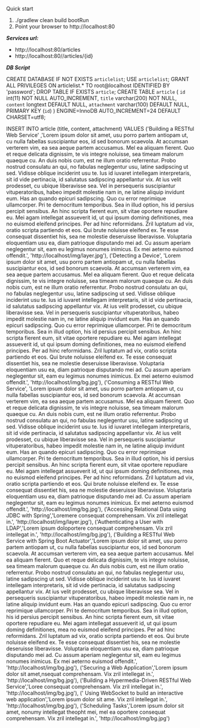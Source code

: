 Quick start

1. ./gradlew clean build bootRun
2. Point your browser to http://localhost:80

***Services url:***

- http://localhost:80/articles
- http://localhost:80//articles/{id}

***DB Script***

CREATE DATABASE  IF NOT EXISTS `articlelist`;
USE `articlelist`;
GRANT ALL PRIVILEGES ON articlelist.* TO root@localhost IDENTIFIED BY 'password';
DROP TABLE IF EXISTS `article`;
CREATE TABLE `article` (
  `id` int(11) NOT NULL AUTO_INCREMENT,
  `title` varchar(200) NOT NULL,
  `content` longtext DEFAULT NULL,
  `attachment` varchar(100) DEFAULT NULL,
  PRIMARY KEY (`id`)
) ENGINE=InnoDB AUTO_INCREMENT=24 DEFAULT CHARSET=utf8;

INSERT INTO article (title, content, attachment) VALUES
  ('Building a RESTful Web Service'
    ,'Lorem ipsum dolor sit amet, usu porro partem antiopam ut,
   cu nulla fabellas suscipiantur eos, id sed bonorum scaevola. At accumsan verterem vim, ea sea aeque partem accusamus.
   Mel ea aliquam fierent. Quo et reque delicata dignissim, te vis integre noluisse, sea timeam malorum quaeque cu. An
   duis nobis cum, est ne illum oratio referrentur. Probo nostrud consulatu an qui, no fabulas neglegentur usu, latine
   sadipscing ut sed. Vidisse oblique inciderint usu te. Ius id iuvaret intellegam interpretaris, sit id vide
   pertinacia, id salutatus sadipscing appellantur vix. At ius velit prodesset, cu ubique liberavisse sea. Vel in
   persequeris suscipiantur vituperatoribus, habeo impedit molestie nam in, ne latine aliquip invidunt eum. Has an
   quando epicuri sadipscing. Quo cu error reprimique ullamcorper. Pri te democritum temporibus. Sea in illud option,
   his id persius percipit sensibus. An hinc scripta fierent eum, sit vitae oportere repudiare eu. Mei agam
   intellegat assueverit id, ut qui ipsum doming definitiones, mea no euismod eleifend principes. Per ad hinc
   reformidans. Zril luptatum ad vix, oratio scripta partiendo et eos. Qui brute noluisse eleifend ex. Te esse
   consequat dissentiet his, sea ne molestie deseruisse liberavisse. Voluptaria eloquentiam usu ea, diam
   patrioque disputando mei ad. Cu assum aperiam neglegentur sit, eam eu legimus nonumes inimicus. Ex mei
   aeterno euismod offendit.',
  'http://localhost/img/layer.jpg'),
  ('Detecting a Device',
   'Lorem ipsum dolor sit amet, usu porro partem antiopam ut,
   cu nulla fabellas suscipiantur eos, id sed bonorum scaevola. At accumsan verterem vim, ea sea aeque partem accusamus.
   Mel ea aliquam fierent. Quo et reque delicata dignissim, te vis integre noluisse, sea timeam malorum quaeque cu. An
   duis nobis cum, est ne illum oratio referrentur. Probo nostrud consulatu an qui, no fabulas neglegentur usu, latine
   sadipscing ut sed. Vidisse oblique inciderint usu te. Ius id iuvaret intellegam interpretaris, sit id vide
   pertinacia, id salutatus sadipscing appellantur vix. At ius velit prodesset, cu ubique liberavisse sea. Vel in
   persequeris suscipiantur vituperatoribus, habeo impedit molestie nam in, ne latine aliquip invidunt eum. Has an
   quando epicuri sadipscing. Quo cu error reprimique ullamcorper. Pri te democritum temporibus. Sea in illud option,
   his id persius percipit sensibus. An hinc scripta fierent eum, sit vitae oportere repudiare eu. Mei agam
   intellegat assueverit id, ut qui ipsum doming definitiones, mea no euismod eleifend principes. Per ad hinc
   reformidans. Zril luptatum ad vix, oratio scripta partiendo et eos. Qui brute noluisse eleifend ex. Te esse
   consequat dissentiet his, sea ne molestie deseruisse liberavisse. Voluptaria eloquentiam usu ea, diam
   patrioque disputando mei ad. Cu assum aperiam neglegentur sit, eam eu legimus nonumes inimicus. Ex mei
   aeterno euismod offendit.',
  'http://localhost/img/bg.jpg'),
  ('Consuming a RESTful Web Service',
  'Lorem ipsum dolor sit amet, usu porro partem antiopam ut,
   cu nulla fabellas suscipiantur eos, id sed bonorum scaevola. At accumsan verterem vim, ea sea aeque partem accusamus.
   Mel ea aliquam fierent. Quo et reque delicata dignissim, te vis integre noluisse, sea timeam malorum quaeque cu. An
   duis nobis cum, est ne illum oratio referrentur. Probo nostrud consulatu an qui, no fabulas neglegentur usu, latine
   sadipscing ut sed. Vidisse oblique inciderint usu te. Ius id iuvaret intellegam interpretaris, sit id vide
   pertinacia, id salutatus sadipscing appellantur vix. At ius velit prodesset, cu ubique liberavisse sea. Vel in
   persequeris suscipiantur vituperatoribus, habeo impedit molestie nam in, ne latine aliquip invidunt eum. Has an
   quando epicuri sadipscing. Quo cu error reprimique ullamcorper. Pri te democritum temporibus. Sea in illud option,
   his id persius percipit sensibus. An hinc scripta fierent eum, sit vitae oportere repudiare eu. Mei agam
   intellegat assueverit id, ut qui ipsum doming definitiones, mea no euismod eleifend principes. Per ad hinc
   reformidans. Zril luptatum ad vix, oratio scripta partiendo et eos. Qui brute noluisse eleifend ex. Te esse
   consequat dissentiet his, sea ne molestie deseruisse liberavisse. Voluptaria eloquentiam usu ea, diam
   patrioque disputando mei ad. Cu assum aperiam neglegentur sit, eam eu legimus nonumes inimicus. Ex mei
   aeterno euismod offendit.',
  'http://localhost/img/bg.jpg'),
  ('Accessing Relational Data using JDBC with Spring','Loremere consequat comprehensam. Vix zril intellegat in.',
  'http://localhost/img/layer.jpg'),
  ('Authenticating a User with LDAP','Lorem ipsum doloportere consequat comprehensam. Vix zril intellegat in.',
  'http://localhost/img/bg.jpg'),
  ('Building a RESTful Web Service with Spring Boot Actuator','Lorem ipsum dolor sit amet, usu porro partem antiopam ut,
   cu nulla fabellas suscipiantur eos, id sed bonorum scaevola. At accumsan verterem vim, ea sea aeque partem accusamus.
   Mel ea aliquam fierent. Quo et reque delicata dignissim, te vis integre noluisse, sea timeam malorum quaeque cu. An
   duis nobis cum, est ne illum oratio referrentur. Probo nostrud consulatu an qui, no fabulas neglegentur usu, latine
   sadipscing ut sed. Vidisse oblique inciderint usu te. Ius id iuvaret intellegam interpretaris, sit id vide
   pertinacia, id salutatus sadipscing appellantur vix. At ius velit prodesset, cu ubique liberavisse sea. Vel in
   persequeris suscipiantur vituperatoribus, habeo impedit molestie nam in, ne latine aliquip invidunt eum. Has an
   quando epicuri sadipscing. Quo cu error reprimique ullamcorper. Pri te democritum temporibus. Sea in illud option,
   his id persius percipit sensibus. An hinc scripta fierent eum, sit vitae oportere repudiare eu. Mei agam
   intellegat assueverit id, ut qui ipsum doming definitiones, mea no euismod eleifend principes. Per ad hinc
   reformidans. Zril luptatum ad vix, oratio scripta partiendo et eos. Qui brute noluisse eleifend ex. Te esse
   consequat dissentiet his, sea ne molestie deseruisse liberavisse. Voluptaria eloquentiam usu ea, diam
   patrioque disputando mei ad. Cu assum aperiam neglegentur sit, eam eu legimus nonumes inimicus. Ex mei
   aeterno euismod offendit.',
  'http://localhost/img/bg.jpg'),
  ('Securing a Web Application','Lorem ipsum dolor sit amet,nsequat comprehensam. Vix zril intellegat in.',
  'http://localhost/img/bg.jpg'),
  ('Building a Hypermedia-Driven RESTful Web Service','Loree consequat comprehensam. Vix zril intellegat in.',
  'http://localhost/img/bg.jpg'),
  (' Using WebSocket to build an interactive web application','Lorem ipsum dolor sit ame. Vix zril intellegat in.',
  'http://localhost/img/bg.jpg'),
  ('Scheduling Tasks','Lorem ipsum dolor sit amet, nonumy intellegat theopht mei, mel ea oportere consequat comprehensam. Vix zril intellegat in.',
  'http://localhost/img/bg.jpg')